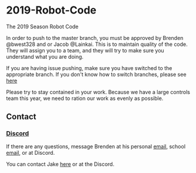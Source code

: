 # 2019-Robot-Code
The 2019 Season Robot Code

In order to push to the master branch, you must be approved by Brenden @bwest328 and or Jacob @Lainkai. This is to maintain quality of the code. They will assign you to a team, and they will try to make sure you understand what you are doing.

If you are having issue pushing, make sure you have switched to the appropriate branch. If you don't know how to switch branches, please see [here](https://github.com/Team3487-RedPrideRobotics/3487robotCode/blob/master/CONTRIBUTING.md)

Please try to stay contained in your work. Because we have a large controls team this year, we need to ration our work as evenly as possible.

## Contact
### [Discord](https://discord.gg/q6gphDh)

If there are any questions, message Brenden at his personal [email](bwest328@gmail.com), school [email](bwest7410@redpride.net), or at Discord.

You can contact Jake [here](tefman7422@gmail.com) or at the Discord.
